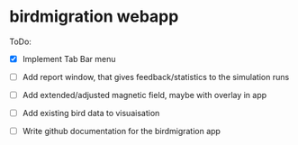# birdmigration webapp

ToDo:

- [x] Implement Tab Bar menu 
- [ ] Add report window, that gives feedback/statistics to the simulation runs
- [ ] Add extended/adjusted magnetic field, maybe with overlay in app
- [ ] Add existing bird data to visuaisation
- [ ] Write github documentation for the birdmigration app


